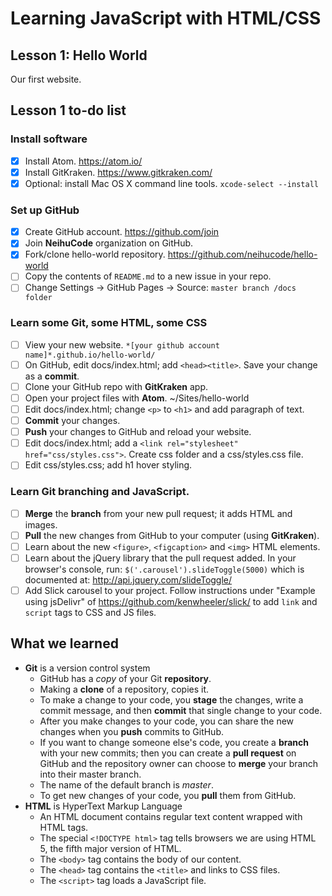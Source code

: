 # Learning JavaScript with HTML/CSS

## Lesson 1: Hello World

Our first website.

## Lesson 1 to-do list

### Install software
* [x] Install Atom. https://atom.io/
* [x] Install GitKraken. https://www.gitkraken.com/
* [x] Optional: install Mac OS X command line tools. `xcode-select --install`

### Set up GitHub
* [x] Create GitHub account. https://github.com/join
* [x] Join **NeihuCode** organization on GitHub.
* [x] Fork/clone hello-world repository. https://github.com/neihucode/hello-world
* [ ] Copy the contents of `README.md` to a new issue in your repo.
* [ ] Change Settings -> GitHub Pages -> Source: `master branch /docs folder`

### Learn some Git, some HTML, some CSS
* [ ] View your new website. `*[your github account name]*.github.io/hello-world/`
* [ ] On GitHub, edit docs/index.html; add `<head><title>`. Save your change as a **commit**.
* [ ] Clone your GitHub repo with **GitKraken** app.
* [ ] Open your project files with **Atom**. ~/Sites/hello-world
* [ ] Edit docs/index.html; change `<p>` to `<h1>` and add paragraph of text.
* [ ] **Commit** your changes.
* [ ] **Push** your changes to GitHub and reload your website.
* [ ] Edit docs/index.html; add a `<link rel="stylesheet" href="css/styles.css">`. Create css folder and a css/styles.css file.
* [ ] Edit css/styles.css; add h1 hover styling.

### Learn Git branching and JavaScript.
* [ ] **Merge** the **branch** from your new pull request; it adds HTML and images.
* [ ] **Pull** the new changes from GitHub to your computer (using **GitKraken**).
* [ ] Learn about the new `<figure>`, `<figcaption>` and `<img>` HTML elements.
* [ ] Learn about the jQuery library that the pull request added. In your browser's console, run: `$('.carousel').slideToggle(5000)` which is documented at: http://api.jquery.com/slideToggle/
* [ ] Add Slick carousel to your project. Follow instructions under  "Example using jsDelivr" of https://github.com/kenwheeler/slick/ to add `link` and `script` tags to CSS and JS files.

## What we learned

* **Git** is a version control system
  * GitHub has a *copy* of your Git **repository**.
  * Making a **clone** of a repository, copies it.
  * To make a change to your code, you **stage** the changes, write a commit message, and then **commit** that single change to your code.
  * After you make changes to your code, you can share the new changes when you **push** commits to GitHub.
  * If you want to change someone else's code, you create a **branch** with your new commits; then you can create a **pull request** on GitHub and the repository owner can choose to **merge** your branch into their master branch.
  * The name of the default branch is *master*.
  * To get new changes of your code, you **pull** them from GitHub.
* **HTML** is HyperText Markup Language
  * An HTML document contains regular text content wrapped with HTML tags.
  * The special `<!DOCTYPE html>` tag tells browsers we are using HTML 5, the fifth major version of HTML.
  * The `<body>` tag contains the body of our content.
  * The `<head>` tag contains the `<title>` and links to CSS files.
  * The `<script>` tag loads a JavaScript file.
